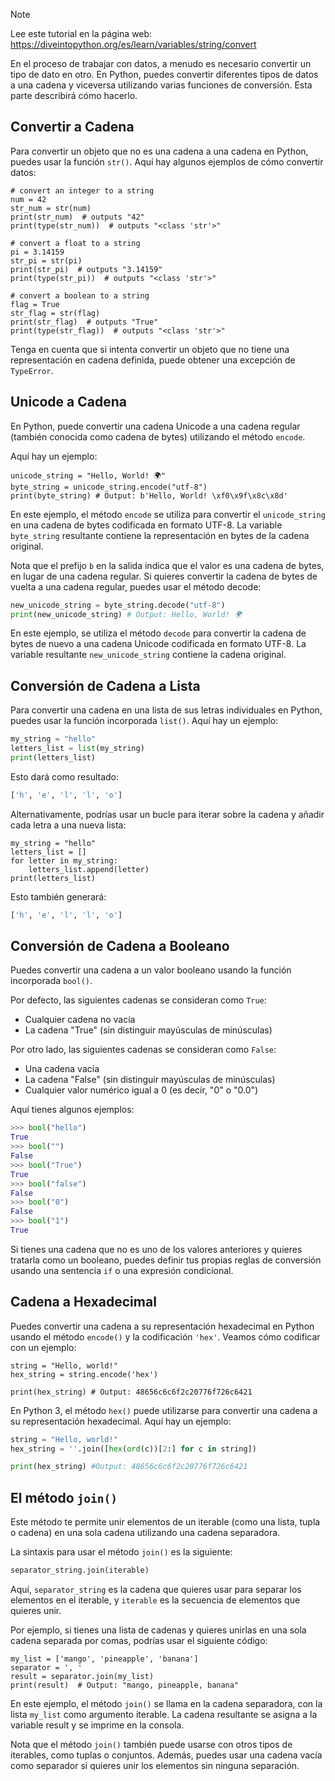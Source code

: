> [!NOTE]
> Lee este tutorial en la página web: https://diveintopython.org/es/learn/variables/string/convert

En el proceso de trabajar con datos, a menudo es necesario convertir un tipo de dato en otro. En Python, puedes convertir diferentes tipos de datos a una cadena y viceversa utilizando varias funciones de conversión. Esta parte describirá cómo hacerlo.

## Convertir a Cadena

Para convertir un objeto que no es una cadena a una cadena en Python, puedes usar la función `str()`. Aquí hay algunos ejemplos de cómo convertir datos:

```python3
# convert an integer to a string
num = 42
str_num = str(num)
print(str_num)  # outputs "42"
print(type(str_num))  # outputs "<class 'str'>"

# convert a float to a string
pi = 3.14159
str_pi = str(pi)
print(str_pi)  # outputs "3.14159"
print(type(str_pi))  # outputs "<class 'str'>"

# convert a boolean to a string
flag = True
str_flag = str(flag)
print(str_flag)  # outputs "True"
print(type(str_flag))  # outputs "<class 'str'>"
```

Tenga en cuenta que si intenta convertir un objeto que no tiene una representación en cadena definida, puede obtener una excepción de `TypeError`.

## Unicode a Cadena

En Python, puede convertir una cadena Unicode a una cadena regular (también conocida como cadena de bytes) utilizando el método `encode`.

Aquí hay un ejemplo:

```python3
unicode_string = "Hello, World! 🌍"
byte_string = unicode_string.encode("utf-8")
print(byte_string) # Output: b'Hello, World! \xf0\x9f\x8c\x8d'
```

En este ejemplo, el método `encode` se utiliza para convertir el `unicode_string` en una cadena de bytes codificada en formato UTF-8. La variable `byte_string` resultante contiene la representación en bytes de la cadena original.

Nota que el prefijo `b` en la salida indica que el valor es una cadena de bytes, en lugar de una cadena regular. Si quieres convertir la cadena de bytes de vuelta a una cadena regular, puedes usar el método decode:

```python
new_unicode_string = byte_string.decode("utf-8")
print(new_unicode_string) # Output: Hello, World! 🌍
```

En este ejemplo, se utiliza el método `decode` para convertir la cadena de bytes de nuevo a una cadena Unicode codificada en formato UTF-8. La variable resultante `new_unicode_string` contiene la cadena original.

## Conversión de Cadena a Lista

Para convertir una cadena en una lista de sus letras individuales en Python, puedes usar la función incorporada `list()`. Aquí hay un ejemplo:

```python
my_string = "hello"
letters_list = list(my_string)
print(letters_list)
```

Esto dará como resultado:

```python
['h', 'e', 'l', 'l', 'o']
```

Alternativamente, podrías usar un bucle para iterar sobre la cadena y añadir cada letra a una nueva lista:

```python3
my_string = "hello"
letters_list = []
for letter in my_string:
    letters_list.append(letter)
print(letters_list)
```

Esto también generará:

```python
['h', 'e', 'l', 'l', 'o']
```

## Conversión de Cadena a Booleano

Puedes convertir una cadena a un valor booleano usando la función incorporada `bool()`.

Por defecto, las siguientes cadenas se consideran como `True`:

- Cualquier cadena no vacía
- La cadena "True" (sin distinguir mayúsculas de minúsculas)

Por otro lado, las siguientes cadenas se consideran como `False`:

- Una cadena vacía
- La cadena "False" (sin distinguir mayúsculas de minúsculas)
- Cualquier valor numérico igual a 0 (es decir, "0" o "0.0")

Aquí tienes algunos ejemplos:

```python
>>> bool("hello")
True
>>> bool("")
False
>>> bool("True")
True
>>> bool("false")
False
>>> bool("0")
False
>>> bool("1")
True
```

Si tienes una cadena que no es uno de los valores anteriores y quieres tratarla como un booleano, puedes definir tus propias reglas de conversión usando una sentencia `if` o una expresión condicional.

## Cadena a Hexadecimal

Puedes convertir una cadena a su representación hexadecimal en Python usando el método `encode()` y la codificación `'hex'`. Veamos cómo codificar con un ejemplo:

```python3
string = "Hello, world!"
hex_string = string.encode('hex')

print(hex_string) # Output: 48656c6c6f2c20776f726c6421
```

En Python 3, el método `hex()` puede utilizarse para convertir una cadena a su representación hexadecimal. Aquí hay un ejemplo:

```python
string = "Hello, world!"
hex_string = ''.join([hex(ord(c))[2:] for c in string])

print(hex_string) #Output: 48656c6c6f2c20776f726c6421
```

## El método `join()`

Este método te permite unir elementos de un iterable (como una lista, tupla o cadena) en una sola cadena utilizando una cadena separadora.

La sintaxis para usar el método `join()` es la siguiente:

```python
separator_string.join(iterable)
```

Aquí, `separator_string` es la cadena que quieres usar para separar los elementos en el iterable, y `iterable` es la secuencia de elementos que quieres unir.

Por ejemplo, si tienes una lista de cadenas y quieres unirlas en una sola cadena separada por comas, podrías usar el siguiente código:

```python3
my_list = ['mango', 'pineapple', 'banana']
separator = ', '
result = separator.join(my_list)
print(result)  # Output: "mango, pineapple, banana"
```

En este ejemplo, el método `join()` se llama en la cadena separadora, con la lista `my_list` como argumento iterable. La cadena resultante se asigna a la variable result y se imprime en la consola.

Nota que el método `join()` también puede usarse con otros tipos de iterables, como tuplas o conjuntos. Además, puedes usar una cadena vacía como separador si quieres unir los elementos sin ninguna separación.
